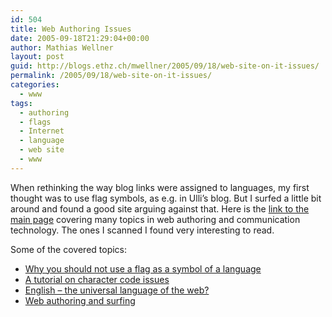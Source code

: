 ```yaml
---
id: 504
title: Web Authoring Issues
date: 2005-09-18T21:29:04+00:00
author: Mathias Wellner
layout: post
guid: http://blogs.ethz.ch/mwellner/2005/09/18/web-site-on-it-issues/
permalink: /2005/09/18/web-site-on-it-issues/
categories:
  - www
tags:
  - authoring
  - flags
  - Internet
  - language
  - web site
  - www
---
```

When rethinking the way blog links were assigned to languages, my first thought was to use flag symbols, as e.g. in Ulli&#8217;s blog. But I surfed a little bit around and found a good site arguing against that. Here is the [link to the main page](http://www.cs.tut.fi/~jkorpela/) covering many topics in web authoring and communication technology. The ones I scanned I found very interesting to read.

Some of the covered topics:

  * [Why you should not use a flag as a symbol of a language](http://www.cs.tut.fi/~jkorpela/flags.html)
  * [A tutorial on character code issues](http://www.cs.tut.fi/~jkorpela/chars.html)
  * [English &#8211; the universal language of the web?](http://www.cs.tut.fi/~jkorpela/lingua-franca.html)
  * [Web authoring and surfing](http://www.cs.tut.fi/~jkorpela/www.html)